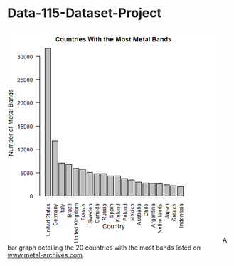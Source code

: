 # Data-115-Dataset-Project

![alt text](https://github.com/jeffrey-alvarez/Data-115-Dataset-Project/blob/main/Bands%20By%20Country.png)
A bar graph detailing the 20 countries with the most bands listed on www.metal-archives.com
